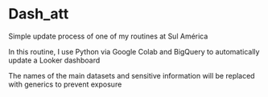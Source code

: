 # Dash_att

Simple update process of one of my routines at Sul América

In this routine, I use Python via Google Colab and BigQuery to automatically update a Looker dashboard

The names of the main datasets and sensitive information will be replaced with generics to prevent exposure
